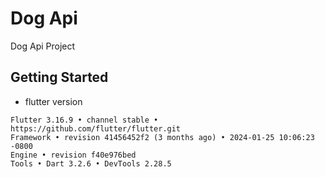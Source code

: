 # Dog Api

Dog Api Project

## Getting Started

- flutter version 
```
Flutter 3.16.9 • channel stable • https://github.com/flutter/flutter.git
Framework • revision 41456452f2 (3 months ago) • 2024-01-25 10:06:23 -0800
Engine • revision f40e976bed
Tools • Dart 3.2.6 • DevTools 2.28.5
```

